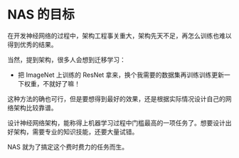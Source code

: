 
# NAS 的目标

在开发神经网络的过程中，架构工程事关重大，架构先天不足，再怎么训练也难以得到优秀的结果。

当然，提到架构，很多人会想到迁移学习：

- 把 ImageNet 上训练的 ResNet 拿来，换个我需要的数据集再训练训练更新一下权重，不就好了嘛！

这种方法的确也可行，但是要想得到最好的效果，还是根据实际情况设计自己的网络架构比较靠谱。

设计神经网络架构，能称得上机器学习过程中门槛最高的一项任务了。想要设计出好架构，需要专业的知识技能，还要大量试错。

NAS 就为了搞定这个费时费力的任务而生。
